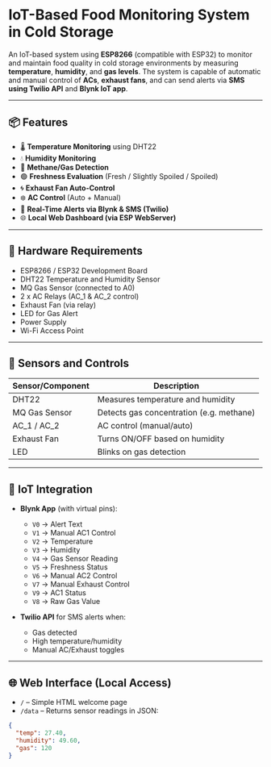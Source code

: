 # IoT-Based Food Monitoring System in Cold Storage

An IoT-based system using **ESP8266** (compatible with ESP32) to monitor and maintain food quality in cold storage environments by measuring **temperature**, **humidity**, and **gas levels**. The system is capable of automatic and manual control of **ACs**, **exhaust fans**, and can send alerts via **SMS using Twilio API** and **Blynk IoT app**.

---

## 📦 Features

- 🌡️ **Temperature Monitoring** using DHT22
- 💧 **Humidity Monitoring**
- 🧪 **Methane/Gas Detection**
- 🟢 **Freshness Evaluation** (Fresh / Slightly Spoiled / Spoiled)
- 🌀 **Exhaust Fan Auto-Control**
- ❄️ **AC Control** (Auto + Manual)
- 🚨 **Real-Time Alerts via Blynk & SMS (Twilio)**
- 🌐 **Local Web Dashboard (via ESP WebServer)**

---

## 🔧 Hardware Requirements

- ESP8266 / ESP32 Development Board  
- DHT22 Temperature and Humidity Sensor  
- MQ Gas Sensor (connected to A0)  
- 2 x AC Relays (AC_1 & AC_2 control)  
- Exhaust Fan (via relay)  
- LED for Gas Alert  
- Power Supply  
- Wi-Fi Access Point  

---

## 🧪 Sensors and Controls

| Sensor/Component | Description                         |
|------------------|-------------------------------------|
| DHT22            | Measures temperature and humidity   |
| MQ Gas Sensor    | Detects gas concentration (e.g. methane) |
| AC_1 / AC_2      | AC control (manual/auto)            |
| Exhaust Fan      | Turns ON/OFF based on humidity      |
| LED              | Blinks on gas detection             |

---

## 📲 IoT Integration

- **Blynk App** (with virtual pins):
  - `V0` → Alert Text  
  - `V1` → Manual AC1 Control  
  - `V2` → Temperature  
  - `V3` → Humidity  
  - `V4` → Gas Sensor Reading  
  - `V5` → Freshness Status  
  - `V6` → Manual AC2 Control  
  - `V7` → Manual Exhaust Control  
  - `V9` → AC1 Status  
  - `V8` → Raw Gas Value  

- **Twilio API** for SMS alerts when:
  - Gas detected
  - High temperature/humidity
  - Manual AC/Exhaust toggles

---

## 🌐 Web Interface (Local Access)

- `/` – Simple HTML welcome page  
- `/data` – Returns sensor readings in JSON:
```json
{
  "temp": 27.40,
  "humidity": 49.60,
  "gas": 120
}
